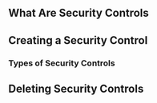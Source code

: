 <!--
title: "Rules: Security Controls"
description: "Overview of security controls within TeamServer rules." 
tags: "TeamServer application security controls"
-->

## What Are Security Controls

## Creating a Security Control

### Types of Security Controls

## Deleting Security Controls
